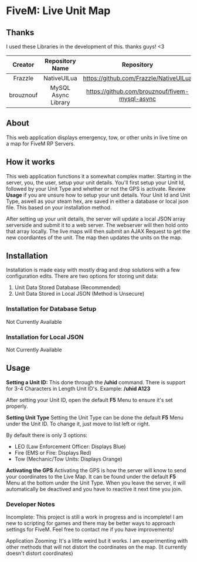 # FiveM: Live Unit Map


## Thanks
I used these Libraries in the development of this. thanks guys! <3

| Creator   | Repository Name     | Repository                             |
|:---------:|:-------------------:|:--------------------------------------:|
| Frazzle   | NativeUILua         | https://github.com/FrazzIe/NativeUILua         |
| brouznouf | MySQL Async Library | https://github.com/brouznouf/fivem-mysql-async |


## About
This web application displays emergency, tow, or other units in live time on a map for FiveM RP Servers.


## How it works
This web application functions it a somewhat complex matter. Starting in the server, you, the user, setup your unit details. You'll first setup your Unit Id, followed by your Unit Type and whether or not the GPS is activate. Review **Usage** if you are unsure how to setup your unit details. Your Unit Id and Unit Type, aswell as your steam hex, are saved in either a database or local json file. This based on your installation method.

After setting up your unit details, the server will update a local JSON array serverside and submit it to a web server. The webserver will then hold onto that array locally. The live maps will then submit an AJAX Request to get the new coordiantes of the unit. The map then updates the units on the map.


## Installation
Installation is made easy with mostly drag and drop solutions with a few configuration edits. There are two options for storing unit data:
1. Unit Data Stored Database (Recommended)
2. Unit Data Stored in Local JSON (Method is Unsecure)

### Installation for Database Setup
Not Currently Available

### Installation for Local JSON 
Not Currently Available


## Usage
**Setting a Unit ID:**
This done through the **/uhid** command. There is support for 3-4 Characters in Length Unit ID's.
Example: **/uhid A123**
 
After setting your Unit ID, open the default **F5** Menu to ensure it's set properly.


**Setting Unit Type**
Setting the Unit Type can be done the default **F5** Menu under the Unit ID. To change it, just move to list left or right. 

By default there is only 3 options:
- LEO (Law Enforcement Officer: Displays Blue)
- Fire (EMS or Fire: Displays Red)
- Tow (Mechanic/Tow Units: Displays Orange)


**Activating the GPS**
Activating the GPS is how the server will know to send your coordinates to the Live Map. It can be found under the default **F5** Menu at the bottom under the Unit Type. When you leave the server, it will automatically be deactived and you have to reactive it next time you join.


### Developer Notes
Incomplete: This project is still a work in progress and is incomplete! I am new to scripting for games and there may be better ways to approach settings for FiveM. Feel free to contact me if you have improvements!

Application Zooming: It's a little weird but it works. I am experimenting with other methods that will not distort the coordinates on the map. (It currently doesn't distort coordinates)
